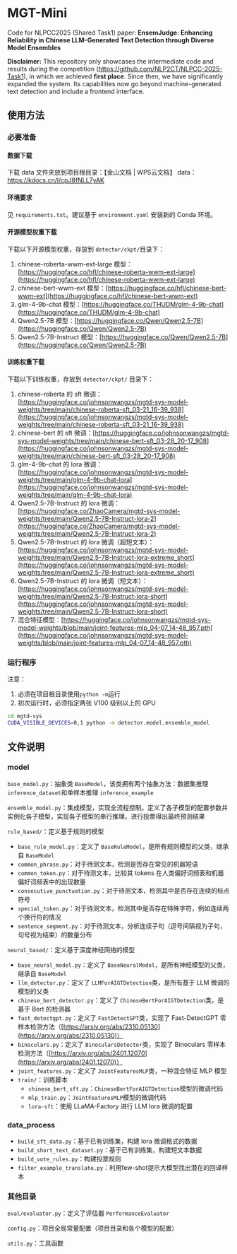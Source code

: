 # MGT-Mini

Code for NLPCC2025 (Shared Task1) paper: **EnsemJudge: Enhancing Reliability in Chinese LLM-Generated Text Detection through Diverse Model Ensembles**

**Disclaimer:** This repository only showcases the intermediate code and results during the competition (https://github.com/NLP2CT/NLPCC-2025-Task1), in which we achieved **first place**. Since then, we have significantly expanded the system. Its capabilities now go beyond machine-generated text detection and include a frontend interface.

## 使用方法
### 必要准备

#### 数据下载

下载 data 文件夹放到项目根目录：【金山文档 | WPS云文档】 data： https://kdocs.cn/l/cpJ8fNLL7yAK

#### 环境要求
见 `requirements.txt`。建议基于 `environment.yaml` 安装新的 Conda 环境。

#### 开源模型权重下载
下载以下开源模型权重，存放到 `detector/ckpt/`目录下：

1. chinese-roberta-wwm-ext-large 模型：[https://huggingface.co/hfl/chinese-roberta-wwm-ext-large](https://huggingface.co/hfl/chinese-roberta-wwm-ext-large)
2. chinese-bert-wwm-ext 模型：[https://huggingface.co/hfl/chinese-bert-wwm-ext](https://huggingface.co/hfl/chinese-bert-wwm-ext)
3. glm-4-9b-chat 模型：[https://huggingface.co/THUDM/glm-4-9b-chat](https://huggingface.co/THUDM/glm-4-9b-chat)
4. Qwen2.5-7B 模型：[https://huggingface.co/Qwen/Qwen2.5-7B](https://huggingface.co/Qwen/Qwen2.5-7B)
5. Qwen2.5-7B-Instruct 模型：[https://huggingface.co/Qwen/Qwen2.5-7B](https://huggingface.co/Qwen/Qwen2.5-7B)

#### 训练权重下载
下载以下训练权重，存放到 `detector/ckpt/` 目录下：

1. chinese-roberta 的 sft 微调：[https://huggingface.co/johnsonwangzs/mgtd-sys-model-weights/tree/main/chinese-roberta-sft_03-21_16-39_938](https://huggingface.co/johnsonwangzs/mgtd-sys-model-weights/tree/main/chinese-roberta-sft_03-21_16-39_938)
2. chinese-bert 的 sft 微调：[https://huggingface.co/johnsonwangzs/mgtd-sys-model-weights/tree/main/chinese-bert-sft_03-28_20-17_908](https://huggingface.co/johnsonwangzs/mgtd-sys-model-weights/tree/main/chinese-bert-sft_03-28_20-17_908)
3. glm-4-9b-chat 的 lora 微调：[https://huggingface.co/johnsonwangzs/mgtd-sys-model-weights/tree/main/glm-4-9b-chat-lora](https://huggingface.co/johnsonwangzs/mgtd-sys-model-weights/tree/main/glm-4-9b-chat-lora)
4. Qwen2.5-7B-Instruct 的 lora 微调：[https://huggingface.co/ZhaoCamera/mgtd-sys-model-weights/tree/main/Qwen2.5-7B-Instruct-lora-2](https://huggingface.co/ZhaoCamera/mgtd-sys-model-weights/tree/main/Qwen2.5-7B-Instruct-lora-2)
5. Qwen2.5-7B-Instruct 的 lora 微调（超短文本）：[https://huggingface.co/johnsonwangzs/mgtd-sys-model-weights/tree/main/Qwen2.5-7B-Instruct-lora-extreme_short](https://huggingface.co/johnsonwangzs/mgtd-sys-model-weights/tree/main/Qwen2.5-7B-Instruct-lora-extreme_short)
6. Qwen2.5-7B-Instruct 的 lora 微调（短文本）：[https://huggingface.co/johnsonwangzs/mgtd-sys-model-weights/tree/main/Qwen2.5-7B-Instruct-lora-short](https://huggingface.co/johnsonwangzs/mgtd-sys-model-weights/tree/main/Qwen2.5-7B-Instruct-lora-short)
5. 混合特征模型：[https://huggingface.co/johnsonwangzs/mgtd-sys-model-weights/blob/main/joint-features-mlp_04-07_14-48_957.pth](https://huggingface.co/johnsonwangzs/mgtd-sys-model-weights/blob/main/joint-features-mlp_04-07_14-48_957.pth)

### 运行程序
注意：

1. 必须在项目根目录使用`python -m`运行
2. 初次运行时，必须指定两张 V100 级别以上的 GPU

```bash
cd mgtd-sys
CUDA_VISIBLE_DEVICES=0,1 python -m detector.model.ensemble_model
```

## 文件说明
### model
`base_model.py`：抽象类 `BaseModel`，该类拥有两个抽象方法：数据集推理 `inference_dataset`和单样本推理 `inference_example`

`ensemble_model.py`：集成模型，实现全流程控制。定义了各子模型的配置参数并实例化各子模型，实现各子模型的串行推理，进行投票得出最终预测结果

`rule_based/`：定义基于规则的模型

+ `base_rule_model.py`：定义了 `BaseRuleModel`，是所有规则模型的父类，继承自 `BaseModel`
+ `common_phrase.py`：对于待测文本，检测是否存在常见的机器短语
+ `common_token.py`：对于待测文本，比较其 tokens 在人类偏好词频表和机器偏好词频表中的出现数量
+ `consecutive_punctuation.py`：对于待测文本，检测其中是否存在连续的标点符号
+ `special_token.py`：对于待测文本，检测其中是否存在特殊字符，例如连续两个换行符的情况
+ `sentence_segment.py`：对于待测文本，分析连续子句（逗号间隔视为子句，句号视为结束）的数量分布

`neural_based/`：定义基于深度神经网络的模型

+ `base_neural_model.py`：定义了 `BaseNeuralModel`，是所有神经模型的父类，继承自 `BaseModel`
+ `llm_detector.py`：定义了 `LLMForAIGTDetection`类，是所有基于 LLM 微调的模型的父类
+ `chinese_bert_detector.py`：定义了 `ChineseBertForAIGTDetection`类，是基于 Bert 的检测器
+ `fast_detectgpt.py`：定义了 `FastDetectGPT`类，实现了 Fast-DetectGPT 零样本检测方法（[https://arxiv.org/abs/2310.05130](https://arxiv.org/abs/2310.05130)）
+ `binoculars.py`：定义了 `BinocularsDetector`类，实现了 Binoculars 零样本检测方法（[https://arxiv.org/abs/2401.12070](https://arxiv.org/abs/2401.12070)）
+ `joint_features.py`：定义了 `JointFeaturesMLP`类，一种混合特征 MLP 模型
+ `train/`：训练脚本
    - `chinese_bert_sft.py`：`ChineseBertForAIGTDetection`模型的微调代码
    - `mlp_train.py`：`JointFeaturesMLP`模型的微调代码
    - `lora-sft`：使用 LLaMA-Factory 进行 LLM lora 微调的配置

### data_process
+ `build_sft_data.py`：基于已有训练集，构建 lora 微调格式的数据
+ `build_short_text_dataset.py`：基于已有训练集，构建短文本数据
+ `build_vote_rules.py`：构建投票规则
+ `filter_example_translate.py`：利用few-shot提示大模型找出潜在的回译样本

### 其他目录
`eval/evaluator.py`：定义了评估器 `PerformanceEvaluator`

`config.py`：项目全局常量配置（项目目录和各个模型的配置）

`utils.py`：工具函数





